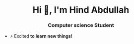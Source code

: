 <h1 align="center">Hi 👋, I'm Hind Abdullah</h1>
<h3 align="center">Computer science Student</h3>

- ⚡ Excited **to learn new things!**

